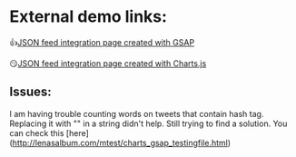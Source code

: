 # External demo links:
:+1:[JSON feed integration page created with GSAP](http://lenasalbum.com/mtest/charts_gsap.html0)

:smirk:[JSON feed integration page created with Charts.js](http://lenasalbum.com/mtest/chartsJson.html)

## Issues:
I am having trouble counting words on tweets that contain hash tag. Replacing it with "" in a string didn't help. Still trying to find a solution. You can check this [here] (http://lenasalbum.com/mtest/charts_gsap_testingfile.html)
